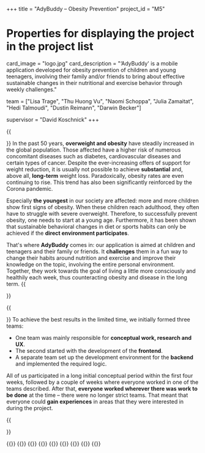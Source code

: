 +++
title = "AdyBuddy – Obesity Prevention"
project_id = "M5"

# Properties for displaying the project in the project list
card_image = "logo.jpg"
card_description = "‘AdyBuddy' is a mobile application developed for obesity prevention of children and young teenagers, involving their family and/or friends to bring about effective sustainable changes in their nutritional and exercise behavior through weekly challenges."


team = ["Lisa Trage", "Thu Huong Vu", "Naomi Schoppa", "Julia Zamaitat", "Hedi Talmoudi", "Dustin Reimann", "Darwin Becker"]

supervisor = "David Koschnick"
+++

{{<section title="Our Goal">}}
In the past 50 years, **overweight and obesity** have steadily increased in the global population. Those affected have a higher risk of numerous concomitant diseases such as diabetes, cardiovascular diseases and certain types of cancer. Despite the ever-increasing offers of support for weight reduction, it is usually not possible to achieve **substantial** and, above all, **long-term** weight loss. Paradoxically, obesity rates are even continuing to rise. This trend has also been significantly reinforced by the Corona pandemic.

Especially **the youngest** in our society are affected: more and more children show first signs of obesity. When these children reach adulthood, they often have to struggle with severe overweight. Therefore, to successfully prevent obesity, one needs to start at a young age. Furthermore, it has been shown that sustainable behavioral changes in diet or sports habits can only be achieved if the **direct environment participates**.

That's where **AdyBuddy** comes in: our application is aimed at children and teenagers and their family or friends. It **challenges** them in a fun way to change their habits around nutrition and exercise and improve their knowledge on the topic, involving the entire personal environment. Together, they work towards the goal of living a little more consciously and healthily each week, thus counteracting obesity and disease in the long term.
{{</section>}}

{{<section title="The Team">}}
To achieve the best results in the limited time, we initially formed three teams:
- One team was mainly responsible for **conceptual work, research and UX**.
- The second started with the development of the **frontend**.
- A separate team set up the development environment for the **backend** and implemented the required logic.

All of us participated in a long initial conceptual period within the first four weeks, followed by a couple of weeks where everyone worked in one of the teams described. After that, **everyone worked wherever there was work to be done** at the time – there were no longer strict teams. That meant that everyone could **gain experiences** in areas that they were interested in during the project.

{{</section >}}

{{<gallery>}}
{{<team-member image="lisa.jpg" name="Lisa Trage">}}
{{<team-member image="dustin.jpg" name="Dustin Reimann">}}
{{<team-member image="naomi.jpg" name="Naomi Schoppa">}}
{{<team-member image="julia.jpg" name="Julia Zamaitat">}}
{{<team-member image="hedi.jpg" name="Hedi Talmoudi">}}
{{<team-member image="huong.jpg" name="Thu Huong Vu">}}
{{<team-member image="darwin.jpg" name="Darwin Becker">}}
{{</gallery>}}
